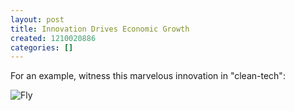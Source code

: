 ```yaml
---
layout: post
title: Innovation Drives Economic Growth
created: 1210020886
categories: []
---
```

For an example, witness this marvelous innovation in "clean-tech":

<img src="/system/files/schipol_fly.jpg" alt="Fly" />
